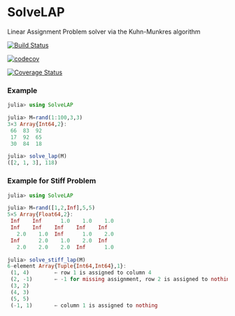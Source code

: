 # SolveLAP
Linear Assignment Problem solver via the Kuhn-Munkres algorithm

[![Build Status](https://travis-ci.com/francescoalemanno/SolveLAP.jl.svg?branch=master)](https://travis-ci.com/francescoalemanno/SolveLAP.jl)

[![codecov](https://codecov.io/gh/francescoalemanno/SolveLAP.jl/branch/master/graph/badge.svg)](https://codecov.io/gh/francescoalemanno/SolveLAP.jl)

[![Coverage Status](https://coveralls.io/repos/github/francescoalemanno/SolveLAP.jl/badge.svg?branch=master)](https://coveralls.io/github/francescoalemanno/SolveLAP.jl?branch=master)

### Example
```julia
julia> using SolveLAP

julia> M=rand(1:100,3,3)
3×3 Array{Int64,2}:
 66  83  92
 17  92  65
 30  84  18

julia> solve_lap(M)
([2, 1, 3], 118)
```

### Example for Stiff Problem
```julia
julia> using SolveLAP

julia> M=rand([1,2,Inf],5,5)
5×5 Array{Float64,2}:
 Inf    Inf      1.0    1.0    1.0
 Inf    Inf    Inf    Inf    Inf
   2.0    1.0  Inf      1.0    2.0
 Inf      2.0    1.0    2.0  Inf
   2.0    2.0    2.0  Inf      1.0

julia> solve_stiff_lap(M)
6-element Array{Tuple{Int64,Int64},1}:
 (1, 4)        ← row 1 is assigned to column 4
 (2, -1)       ← -1 for missing assignment, row 2 is assigned to nothing
 (3, 2)
 (4, 3)
 (5, 5)
 (-1, 1)       ← column 1 is assigned to nothing
```
